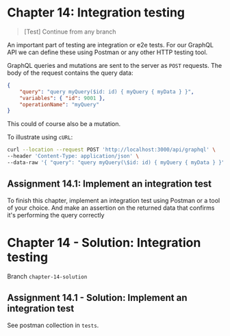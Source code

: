 # Chapter 14: Integration testing

> [Test]
> Continue from any branch

An important part of testing are integration or e2e tests. For our GraphQL API we can define these using Postman or any other HTTP testing tool.

GraphQL queries and mutations are sent to the server as `POST` requests. The body of the request contains the query data:

```json
{
    "query": "query myQuery($id: id) { myQuery { myData } }",
    "variables": { "id": 9001 },
    "operationName": "myQuery"
}
```

This could of course also be a mutation.

To illustrate using `cURL`:

```sh
curl --location --request POST 'http://localhost:3000/api/graphql' \
--header 'Content-Type: application/json' \
--data-raw '{ "query": "query myQuery(\$id: id) { myQuery { myData } }" }'
```

## Assignment 14.1: Implement an integration test

To finish this chapter, implement an integration test using Postman or a tool of your choice. And make an assertion on the returned data that confirms it's performing the query correctly

# Chapter 14 - Solution: Integration testing

Branch `chapter-14-solution`

## Assignment 14.1 - Solution: Implement an integration test

See postman collection in `tests`.
